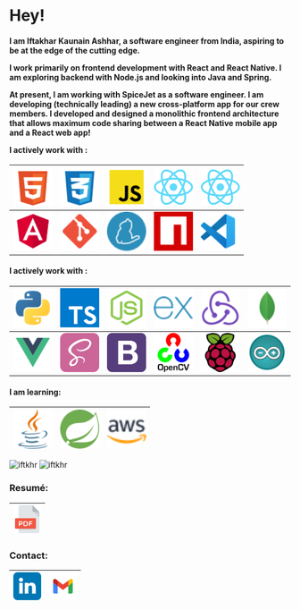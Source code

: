 <h1>Hey!</h1>

<h4>

I am Iftakhar Kaunain Ashhar, a software engineer from India, aspiring to be at the edge of the cutting edge.

I work primarily on frontend development with React and React Native. I am exploring backend with Node.js and looking into Java and Spring.

At present, I am working with SpiceJet as a software engineer. I am developing (technically leading) a new cross-platform app for our crew members. I developed and designed a monolithic frontend architecture that allows maximum code sharing between a React Native mobile app and a React web app! 

I actively work with :

</h4>

| <img src="./htmlicon.svg" alt="HTML" title="HTML" width="70"/> | <img src="./cssicon.svg" alt="CSS" title="CSS" width="70"/> | <img src="./jsicon.svg" alt="JavaScript" title="JavaScript" width="70"/> | <img src="./reacticon.svg" alt="React.js" title="React.js" width="70"/> | <img src="./reacticon.svg" alt="React Native" title="React Native" width="70"/> |
| :----------------------------------------------------------------------: | :----------------------------------------------------------------------: | :----------------------------------------------------------------------: | :----------------------------------------------------------------------: | :----------------------------------------------------------------------: |
| <img src="./angularicon.svg" alt="AngularJS" title="AngularJS" width="70"/> | <img src="./giticon.svg" alt="Git" title="Git" width="70"/> | <img src="./yarnicon.svg" alt="Yarn" title="Yarn" width="70"/> | <img src="./npmicon.svg" alt="NPM" title="NPM" width="70"/> | <img src="./vscodeicon.svg" alt="VS Code" title="VS Code" width="70"/> |

<h4>

I actively work with :

</h4>

| <img src="./pythonicon.svg" alt="Python" title="Python" width="70"/> | <img src="./typescripticon.svg" alt="TypeScript" title="TypeScript" width="70"/> | <img src="./nodeicon.svg" alt="Node.js" title="Node.js" width="70"/> | <img src="./expressicon.svg" alt="Express.js" title="Express.js" width="70"/> | <img src="./reduxicon.svg" alt="Redux" title="Redux" width="70"/> | <img src="./mongodbicon.svg" alt="MongoDB" title="MongoDB" width="70"/> |
| :----------------------------------------------------------------------: | :----------------------------------------------------------------------: | :----------------------------------------------------------------------: | :----------------------------------------------------------------------: | :----------------------------------------------------------------------: | :----------------------------------------------------------------------: |
|  <img src="./vueicon.svg" alt="Vue.js" title="Vue.js" width="70"/> | <img src="./sassicon.svg" alt="Sass" title="Sass" width="70"/> | <img src="./bootstrapicon.svg" alt="Bootstrap" title="Bootstrap" width="70"/> | <img src="./opencvicon.svg" alt="OpenCV" title="OpenCV" width="70"/> | <img src="./raspberrypiicon.svg" alt="RaspberryPi" title="RaspberryPi" width="70"/> | <img src="./arduinoicon.svg" alt="Arduino" title="Arduino" width="70"/> |

<h4>

I am learning: 

</h4>

| <img src="./javaicon.svg" alt="Java" title="Java" width="70"/> | <img src="./springicon.svg" alt="SpringBoot" title="SpringBoot" width="70"/> | <img src="./awsicon.svg" alt="AWS" title="AWS" width="70"/> |
| :----------------------------------------------------------------------: | :----------------------------------------------------------------------: | :----------------------------------------------------------------------: |


<img src="https://github-readme-stats.vercel.app/api/top-langs?username=iftkhr&langs_count=10&layout=compact" alt="iftkhr" title="iftkhr" width="400"/>

<img src="https://github-readme-stats.vercel.app/api?username=iftkhr&show_icons=true&theme=transparent&line_height=43&include_all_commits=true&count_private=true&custom_title=My%20%Stats" alt="iftkhr" title="iftkhr" width="400"/>

<h3>Resumé:</h3>

| <a href="https://drive.google.com/file/d/1eR57Js7z2v4a_JYKUtfKRionX5s_BXYy" target="_blank"><img src="./fileicon.svg" alt="Resumé" title="Resumé" height="50"/></a> |
| :-------------------------------------------------------------------------------------------------------------------------------------------------------------------: |

<h3>Contact:</h3>

| <a href="https://www.linkedin.com/in/iftkhr/" target="_blank"><img src="./linkedinicon.svg" alt="Linkedin" title="Linkedin" width="50" height="50"/></a> | <a href="mailto:iftakhar.ashhar@gmail.com" target="_blank"><img src="./gmailicon.svg" alt="E-mail" title="E-mail" width="50" height="50"/></a> |
| :------------------------------------------------------------------------------------------------------------------------------------------: | :--------------------------------------------------------------------------------------------------------------------------------: |
